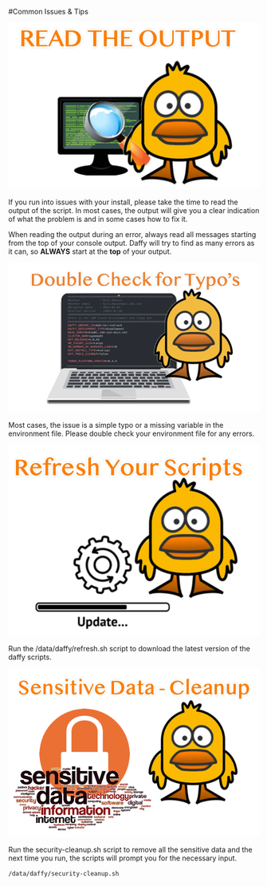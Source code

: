 #Common Issues & Tips

![](../images/tips/daffy-read.png)

If you run into issues with your install, please take the time to read the output of the script. In most cases, the output will give you a clear indication of what the problem is and in some cases how to fix it.

When reading the output during an error, always read all messages starting from the top of your console output.  Daffy will try to find as many errors as it can, so **ALWAYS** start at the **top** of your output.



![](../images/tips/daffy-typos.png)

Most cases, the issue is a simple typo or a missing variable in the environment file. Please double check your environment file for any errors.


![](../images/tips/daffy-update.png)

Run the /data/daffy/refresh.sh script to download the latest version of the daffy scripts.

![](../images/tips/daffy-cleanup.png)

Run the security-cleanup.sh script to remove all the sensitive data and the next time you run, the scripts will prompt you for the necessary input.

```
/data/daffy/security-cleanup.sh
```
